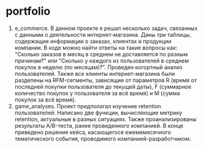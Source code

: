 # portfolio
1. e_commerce. В данном проекте я решал несколько задач, связанных с данными о деятельности интернет-магазина. Даны три таблицы, содержащие информации о заказах, клиентах и продукции компании. В коде можно найти ответы на такие вопросы как: "Сколько заказов в месяц в среднем не доставляется по разным причинам?" или "Сколько у каждого из пользователей в среднем покупок в неделю (по месяцам)?". Проведен когортный анализ пользователей. Также все клиенты интернет-магазина были разделены на RFM-сегменты, зависящие от параметров R (время от последней покупки пользователя до текущей даты), F (суммарное количество покупок у пользователя за всё время) и M (сумма покупок за всё время).
2. game_analyses. Проект предполагал изучение retention пользователей. Написано две функции, вычисляющие метрику retention, актуальные в разных ситуациях. Также проанализированы результаты А/B-теста, ранее проведенного компанией. В конце приведено решение кейса, касающегося ежемемесячного тематического события, проводимого компанией-разработчиком. 
